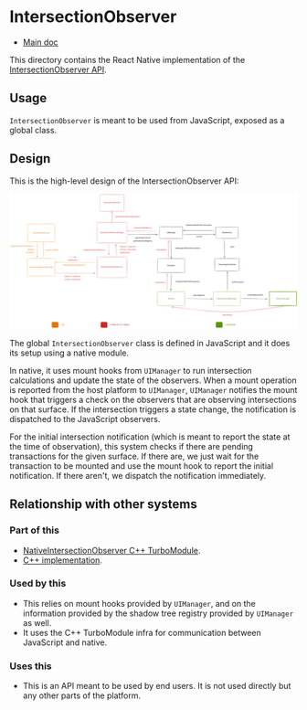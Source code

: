 # IntersectionObserver

* [Main doc](../../../../../../../__docs__/README.md)

This directory contains the React Native implementation of the [IntersectionObserver API](https://developer.mozilla.org/en-US/docs/Web/API/IntersectionObserver).

## Usage

`IntersectionObserver` is meant to be used from JavaScript, exposed as a global class.

## Design

This is the high-level design of the IntersectionObserver API:

![IntersectionObserver architecture design](./architecture.excalidraw.svg)

The global `IntersectionObserver` class is defined in JavaScript and it does its setup using a native module.

In native, it uses mount hooks from `UIManager` to run intersection calculations and update the state of the observers. When a mount operation is reported from the host platform to `UIManager`, `UIManager` notifies the mount hook that triggers a check on the observers that are observing intersections on that surface. If the intersection triggers a state change, the notification is dispatched to the JavaScript observers.

For the initial intersection notification (which is meant to report the state at the time of observation), this system checks if there are pending transactions for the given surface. If there are, we just wait for the transaction to be mounted and use the mount hook to report the initial notification. If there aren't, we dispatch the notification immediately.

## Relationship with other systems

### Part of this

- [NativeIntersectionObserver C++ TurboModule](../../../../../ReactCommon/react/nativemodule/intersectionobserver/__docs__/README.md).
- [C++ implementation](../../../../../ReactCommon/react/renderer/observers/intersection/__docs__/README.md).

### Used by this

- This relies on mount hooks provided by `UIManager`, and on the information provided by the shadow tree registry provided by `UIManager` as well.
- It uses the C++ TurboModule infra for communication between JavaScript and native.

### Uses this

- This is an API meant to be used by end users. It is not used directly but any other parts of the platform.
